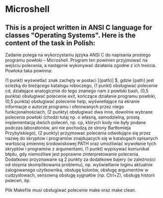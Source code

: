 # Microshell
## This is a project written in ANSI C language for classes "Operating Systems". Here is the content of the task in Polish:

Zadanie polega na wykorzystaniu języka ANSI C do napisania prostego programu powłoki – Microshell. Program ten powinien przyjmować na wejściu polecenia, a następnie wykonywać działania zgodne z ich treścia. Powłoka taka powinna:

(1 punkt) wyświetlać znak zachęty w postaci [{path}] $, gdzie {path} jest scieżką do bieżącego katalogu roboczego,
(1 punkt) obsługiwać polecenie cd, działające analogicznie do tego znanego nam z powłoki bash,
(0,5 punkta) obsługiwać polecenie exit, kończące działanie programu powłoki,
(0,5 punkta) obsługiwać polecenie help, wyświetlające na ekranie informacje o autorze programu i oferowanych przez niego funkcjonalnościach,
(2 punkty) obsługiwać dwa inne, dowolnie wybrane polecenia powłoki (chodzi tutaj np. o własną, samodzielną, prostą implementację dwóch poleceń, np. cp, których kody nie były podane podczas laboratoriów, ani nie pochodzą ze strony Bartłomieja Przybylskiego),
(2 punkty) przyjmować polecenia odwołujące się przez nazwę do skryptow i programów znajdujacych się w katalogach opisanych wartoscią zmiennej środowiskowej PATH oraz umożliwiać wywołanie tych skryptów i programów z argumentami,
(1 punkt) wypisywać komunikat błędu, gdy niemożliwe jest poprawne zinterpretowanie polecenia.
Dodatkowo przyznawane są 2 punkty za dodatkowe bajery (w zależności od stopnia skomplikowania problemu), np. wyświetlanie loginu aktualnie zalogowanego użytkownika, obsługę kolorów, obsługę argumentów w cudzysłowach, sensowną obsługę sygnałów (np. Ctrl+Z), obsługę historii poleceń, itp.

Plik Makefile musi obsługiwać polecenie make oraz make clean.
